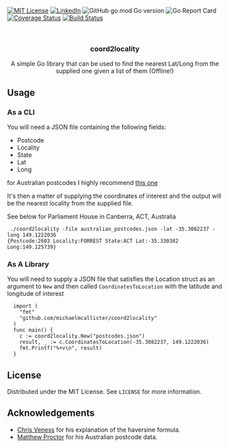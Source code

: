 [![MIT License][license-shield]][license-url]
[![LinkedIn][linkedin-shield]][linkedin-url]
![GitHub go.mod Go version][goversion-url]
![Go Report Card][goreport-url]
[![Coverage Status](https://coveralls.io/repos/github/michaelmcallister/coord2locality/badge.svg)](https://coveralls.io/github/michaelmcallister/coord2locality)
[![Build Status](https://travis-ci.org/michaelmcallister/coord2locality.svg?branch=main)](https://travis-ci.org/michaelmcallister/coord2locality)
<!-- PROJECT LOGO -->
<br />
<p align="center">
  <h3 align="center">coord2locality</h3>

  <p align="center">
    A simple Go library that can be used to find the nearest Lat/Long from the supplied one given a list of them (Offline!)
  </p>
</p>

## Usage

### As a CLI
You will need a JSON file containing the following fields:

- Postcode
-	Locality
-	State
-	Lat
-	Long

for Australian postcodes I highly recommend [this one](https://www.matthewproctor.com/australian_postcodes)

It's then a matter of supplying the coordinates of interest and the output will be the nearest locality from the supplied file.

See below for Parliament House in Canberra, ACT, Australia

```
 ./coord2locality -file australian_postcodes.json -lat -35.3082237 -long 149.1222036
{Postcode:2603 Locality:FORREST State:ACT Lat:-35.330382 Long:149.125739}
```

### As A Library
You will need to supply a JSON file that satisfies the Location struct as an argument to `New` and then called `CoordinatesToLocation` with the latitude and longitude of interest

```
  import (
    "fmt"
    "github.com/michaelmcallister/coord2locality"
  )
  func main() {
    c := coord2locality.New("postcodes.json")
    result, _ := c.CoordinatesToLocation(-35.3082237, 149.1222036)
    fmt.Printf("%+v\n", result)
  }
```

<!-- LICENSE -->
## License

Distributed under the MIT License. See `LICENSE` for more information.

<!-- ACKNOWLEDGEMENTS -->
## Acknowledgements

* [Chris Veness](https://www.movable-type.co.uk/scripts/latlong.html) for his explanation of the haversine formula.
* [Matthew Proctor](https://www.matthewproctor.com/australian_postcodes) for his Australian postcode data.

<!-- MARKDOWN LINKS & IMAGES -->
<!-- https://www.markdownguide.org/basic-syntax/#reference-style-links -->
[license-shield]: https://img.shields.io/github/license/michaelmcallister/coord2locality.svg?style=flat-square
[license-url]: https://github.com/michaelmcallister/coord2locality/blob/master/LICENSE
[linkedin-shield]: https://img.shields.io/badge/-LinkedIn-black.svg?style=flat-square&logo=linkedin&colorB=555
[linkedin-url]: https://linkedin.com/in/mpmcallister
[goversion-url]: https://img.shields.io/github/go-mod/go-version/michaelmcallister/coord2locality
[goreport-url]: https://goreportcard.com/badge/michaelmcallister/coord2locality